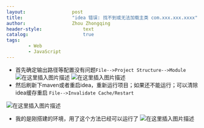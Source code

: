```yaml
---
layout:					post
title:					"idea 错误: 找不到或无法加载主类 com.xxx.xxx.xxxx"
author:					Zhou Zhongqing
header-style:				text
catalog:					true
tags:
		- Web
		- JavaScript
---
```

- 首先确定输出路径等配置没有问题`File-->Project Structure-->Module`
![在这里插入图片描述](https://i-blog.csdnimg.cn/blog_migrate/ef537539fb95dc1b8c4c02c9e6585de1.png)
![在这里插入图片描述](https://i-blog.csdnimg.cn/blog_migrate/a7fb5db0466ee7af0dccc12cc7ac8016.png)
- 然后刷新下maven或者重启idea，重新运行项目；如果还不能运行；可以清除idea缓存重启 `File-->Invalidate Cache/Restart`

![在这里插入图片描述](https://i-blog.csdnimg.cn/blog_migrate/07e329334e66dac8c9605d65729193f0.png)

- 我的是刚搭建的环境，用了这个方法已经可以运行了
![在这里插入图片描述](https://i-blog.csdnimg.cn/blog_migrate/95fbd55cf746b6b8922f254060ac2d99.png)
